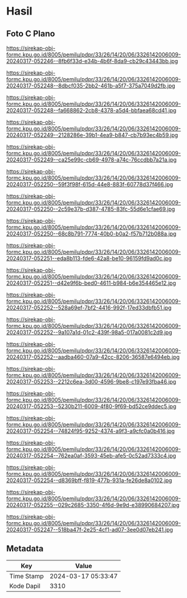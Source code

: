 # Hasil

## Foto C Plano

https://sirekap-obj-formc.kpu.go.id/8005/pemilu/pdpr/33/26/14/20/06/3326142006009-20240317-052246--8fb6f33d-e34b-4b6f-8da9-cb29c43443bb.jpg

https://sirekap-obj-formc.kpu.go.id/8005/pemilu/pdpr/33/26/14/20/06/3326142006009-20240317-052248--8dbcf035-2bb2-461b-a5f7-375a7049d2fb.jpg

https://sirekap-obj-formc.kpu.go.id/8005/pemilu/pdpr/33/26/14/20/06/3326142006009-20240317-052248--fa668862-2cb8-4378-a5d4-bbfaea68cd41.jpg

https://sirekap-obj-formc.kpu.go.id/8005/pemilu/pdpr/33/26/14/20/06/3326142006009-20240317-052249--2128286e-39b1-4ea9-b847-cb7b93ec4b59.jpg

https://sirekap-obj-formc.kpu.go.id/8005/pemilu/pdpr/33/26/14/20/06/3326142006009-20240317-052249--ca25e99c-cb69-4978-a74c-76ccdbb7a21a.jpg

https://sirekap-obj-formc.kpu.go.id/8005/pemilu/pdpr/33/26/14/20/06/3326142006009-20240317-052250--59f3f98f-615d-44e8-883f-60778d37f466.jpg

https://sirekap-obj-formc.kpu.go.id/8005/pemilu/pdpr/33/26/14/20/06/3326142006009-20240317-052250--2c59e37b-d387-4785-83fc-55d6e1cfae69.jpg

https://sirekap-obj-formc.kpu.go.id/8005/pemilu/pdpr/33/26/14/20/06/3326142006009-20240317-052250--68c8b791-7774-40b0-b0a2-f57b712b088a.jpg

https://sirekap-obj-formc.kpu.go.id/8005/pemilu/pdpr/33/26/14/20/06/3326142006009-20240317-052251--eda8b113-fde6-42a8-be10-96159fd9ad0c.jpg

https://sirekap-obj-formc.kpu.go.id/8005/pemilu/pdpr/33/26/14/20/06/3326142006009-20240317-052251--d42e9f6b-bed0-4611-b984-b6e354465e12.jpg

https://sirekap-obj-formc.kpu.go.id/8005/pemilu/pdpr/33/26/14/20/06/3326142006009-20240317-052252--528a69ef-7bf2-4416-992f-17ed33dbfb51.jpg

https://sirekap-obj-formc.kpu.go.id/8005/pemilu/pdpr/33/26/14/20/06/3326142006009-20240317-052252--9a107a1d-01c2-439f-98a5-017a0081c2d9.jpg

https://sirekap-obj-formc.kpu.go.id/8005/pemilu/pdpr/33/26/14/20/06/3326142006009-20240317-052252--aadba460-07a9-42cc-8206-36587e6494eb.jpg

https://sirekap-obj-formc.kpu.go.id/8005/pemilu/pdpr/33/26/14/20/06/3326142006009-20240317-052253--2212c6ea-3d00-4596-9be8-c197e93fba46.jpg

https://sirekap-obj-formc.kpu.go.id/8005/pemilu/pdpr/33/26/14/20/06/3326142006009-20240317-052253--5230b211-6009-4f80-9f69-bd52ce9ddec5.jpg

https://sirekap-obj-formc.kpu.go.id/8005/pemilu/pdpr/33/26/14/20/06/3326142006009-20240317-052254--74824f95-9252-4374-a9f3-a9cfc0a0b416.jpg

https://sirekap-obj-formc.kpu.go.id/8005/pemilu/pdpr/33/26/14/20/06/3326142006009-20240317-052254--762ea0af-3593-45eb-afe5-0c52ad7333c4.jpg

https://sirekap-obj-formc.kpu.go.id/8005/pemilu/pdpr/33/26/14/20/06/3326142006009-20240317-052254--d8369bff-f819-477b-931a-fe26de8a0102.jpg

https://sirekap-obj-formc.kpu.go.id/8005/pemilu/pdpr/33/26/14/20/06/3326142006009-20240317-052255--029c2685-3350-4f6d-9e9d-e38990684207.jpg

https://sirekap-obj-formc.kpu.go.id/8005/pemilu/pdpr/33/26/14/20/06/3326142006009-20240317-052247--518ba47f-2e25-4cf1-ad07-3ee0d07eb241.jpg


## Metadata

| Key        | Value               |
| ---------- | ------------------- |
| Time Stamp | 2024-03-17 05:33:47 |
| Kode Dapil | 3310                |



